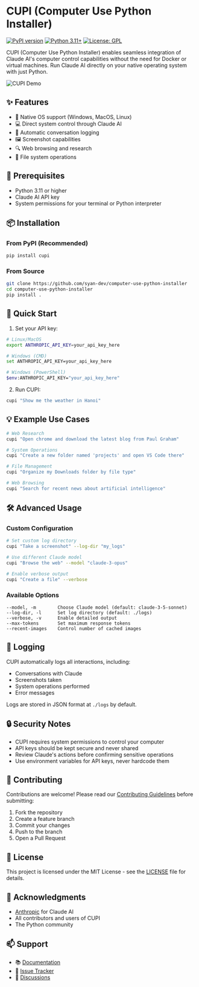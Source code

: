 # CUPI (Computer Use Python Installer)

[![PyPI version](https://badge.fury.io/py/cupi.svg)](https://badge.fury.io/py/cupi)
[![Python 3.11+](https://img.shields.io/badge/python-3.11+-blue.svg)](https://www.python.org/downloads/)
[![License: GPL](https://img.shields.io/badge/License-GPL-yellow.svg)](https://opensource.org/licenses/GPL)

CUPI (Computer Use Python Installer) enables seamless integration of Claude AI's computer control capabilities without the need for Docker or virtual machines. Run Claude AI directly on your native operating system with just Python.


![CUPI Demo](images/cupi.gif)

## ✨ Features

- 🚀 Native OS support (Windows, MacOS, Linux)
- 💻 Direct system control through Claude AI
- 📝 Automatic conversation logging
- 🖼️ Screenshot capabilities
- 🔍 Web browsing and research
- 📂 File system operations

## 🔧 Prerequisites

- Python 3.11 or higher
- Claude AI API key
- System permissions for your terminal or Python interpreter

## 📦 Installation

### From PyPI (Recommended)

```bash
pip install cupi
```

### From Source

```bash
git clone https://github.com/syan-dev/computer-use-python-installer
cd computer-use-python-installer
pip install .
```

## 🚀 Quick Start

1. Set your API key:

```bash
# Linux/MacOS
export ANTHROPIC_API_KEY=your_api_key_here

# Windows (CMD)
set ANTHROPIC_API_KEY=your_api_key_here

# Windows (PowerShell)
$env:ANTHROPIC_API_KEY="your_api_key_here"
```

2. Run CUPI:

```bash
cupi "Show me the weather in Hanoi"
```

## 💡 Example Use Cases

```bash
# Web Research
cupi "Open chrome and download the latest blog from Paul Graham"

# System Operations
cupi "Create a new folder named 'projects' and open VS Code there"

# File Management
cupi "Organize my Downloads folder by file type"

# Web Browsing
cupi "Search for recent news about artificial intelligence"
```

## 🛠️ Advanced Usage

### Custom Configuration

```bash
# Set custom log directory
cupi "Take a screenshot" --log-dir "my_logs"

# Use different Claude model
cupi "Browse the web" --model "claude-3-opus"

# Enable verbose output
cupi "Create a file" --verbose
```

### Available Options

```
--model, -m        Choose Claude model (default: claude-3-5-sonnet)
--log-dir, -l      Set log directory (default: ./logs)
--verbose, -v      Enable detailed output
--max-tokens       Set maximum response tokens
--recent-images    Control number of cached images
```

## 📝 Logging

CUPI automatically logs all interactions, including:
- Conversations with Claude
- Screenshots taken
- System operations performed
- Error messages

Logs are stored in JSON format at `./logs` by default.

## 🔒 Security Notes

- CUPI requires system permissions to control your computer
- API keys should be kept secure and never shared
- Review Claude's actions before confirming sensitive operations
- Use environment variables for API keys, never hardcode them

## 🤝 Contributing

Contributions are welcome! Please read our [Contributing Guidelines](CONTRIBUTING.md) before submitting:

1. Fork the repository
2. Create a feature branch
3. Commit your changes
4. Push to the branch
5. Open a Pull Request

## 📄 License

This project is licensed under the MIT License - see the [LICENSE](LICENSE) file for details.

## 🙏 Acknowledgments

- [Anthropic](https://www.anthropic.com/) for Claude AI
- All contributors and users of CUPI
- The Python community

## 📫 Support

- 📚 [Documentation](https://github.com/syan-dev/computer-use-python-installer/wiki)
- 🐛 [Issue Tracker](https://github.com/syan-dev/computer-use-python-installer/issues)
- 💬 [Discussions](https://github.com/syan-dev/computer-use-python-installer/discussions)

